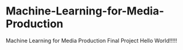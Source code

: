 # Machine-Learning-for-Media-Production
Machine Learning for Media Production Final Project
Hello World!!!!!
